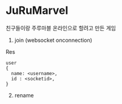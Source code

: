 # JuRuMarvel

친구들이랑 주루마블 온라인으로 할려고 만든 게임

1. join (websocket onconnection)

Res

```
user
{
  name: <username>,
  id : <socketid>,
}
```

2. rename
